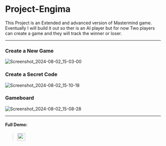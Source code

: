 # Project-Engima
This Project is an Extended and advanced version of Mastermind game.
Eventually I will build it out so ther is an AI player but for now Two players can create a game
and they will track the winner or loser.

***
### Create a New Game
![Screenshot_2024-08-02_15-03-00](https://github.com/user-attachments/assets/879a8bd4-2e14-45d3-b720-b6e5c92924de)

### Create a Secret Code
![Screenshot_2024-08-02_15-10-18](https://github.com/user-attachments/assets/d7fb4f77-3859-4bf7-8e6d-00b7b23c86ba)

### Gameboard 
![Screenshot_2024-08-02_15-08-28](https://github.com/user-attachments/assets/4aa3eb4a-c5aa-4c4c-8412-01650bc7a66f)

***
#### Full Demo:
 ><img src="https://user-images.githubusercontent.com/48807137/235379450-240b387a-f405-42e9-8062-93f3e08faf60.png" width="25"/>
